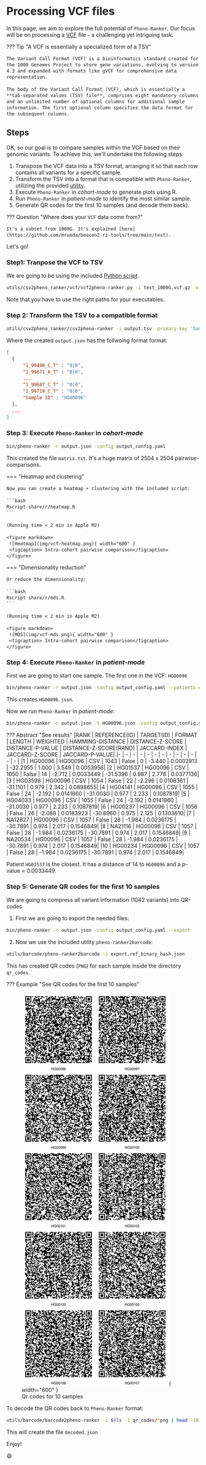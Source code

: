 # Processing VCF files

In this page, we aim to explore the full potential of `Pheno-Ranker`. Our focus will be on processing a [VCF](https://en.wikipedia.org/wiki/Variant_Call_Format) file - a challenging yet intriguing task.

??? Tip "A VCF is essentially a specialized form of a TSV"

    The Variant Call Format (VCF) is a bioinformatics standard created for the 1000 Genomes Project to store gene variations, evolving to version 4.3 and expanded with formats like gVCF for comprehensive data representation.
 
    The body of the Variant Call Format (VCF), which is essentially a **tab-separated values (TSV) file**, comprises eight mandatory columns and an unlimited number of optional columns for additional sample information. The first optional column specifies the data format for the subsequent columns.

## Steps

OK, so our goal is to compare samples within the VCF based on their genomic variants. To achieve this, we'll undertake the following steps:

1. Transpose the VCF data into a TSV format, arranging it so that each row contains all variants for a specific sample.
2. Transform the TSV into a format that is compatible with `Pheno-Ranker`, utilizing the provided [utility](csv-import.md).
3. Execute `Pheno-Ranker` in _cohort-mode_ to generate plots using R.
4. Run `Pheno-Ranker` in _patient-mode_ to identify the most similar sample.
5. Generate QR codes for the first 10 samples (and decode them back).

??? Question "Where does your `VCF` data come from?"

    It's a subset from 1000G. It's explained [here](https://github.com/mrueda/beacon2-ri-tools/tree/main/test).

Let's go!

### Step1: Tranpose the VCF to TSV

We are going to be using the included [Python script](https://github.com/CNAG-Biomedical-Informatics/pheno-ranker/blob/main/utils/csv2pheno_ranker/vcf/vcf2pheno-ranker.py)

```bash
utils/csv2pheno_ranker/vcf/vcf2pheno-ranker.py -i test_1000G.vcf.gz -o output.tsv
```

Note that you have to use the right paths for your executables.

### Step 2: Transform the TSV to a compatible format

```bash
utils/csv2pheno_ranker/csv2pheno-ranker -i output.tsv -primary-key 'Sample ID'
```

Where the created `output.json` has the follwoing format format:

```json
[
  {
      "1_99490_C_T" : "0|0",
      "1_99671_A_T" : "0|0",
      ...
      "1_99687_C_T" : "0|0",
      "1_99719_C_T" : "0|0",
      "Sample ID" : "HG00096"
  },
  ...
]


```

### Step 3: Execute `Pheno-Ranker` in _cohort-mode_

```bash
bin/pheno-ranker -r output.json -config output_config.yaml
```

This created the file `matrix.txt`. It's a huge matrix of 2504 x 2504 pairwise-comparisons.

=== "Heatmap and clustering"

    Now you can create a heatmap + clustering with the included script:
    
    ```bash
    Rscript share/r/heatmap.R
    ```
    
    (Running time < 2 min in Apple M2)
    
    <figure markdown>
     ![Heatmap](img/vcf-heatmap.png){ width="600" }
     <figcaption> Intra-cohort pairwise comparison</figcaption>
    </figure>


=== "Dimensionality reduction"

    Or reduce the dimensionality:
    
    ```bash
    Rscript share/r/mds.R
    ```
    
    (Running time < 2 min in Apple M2)
    
    <figure markdown>
     ![MDS](img/vcf-mds.png){ width="600" }
     <figcaption> Intra-cohort pairwise comparison</figcaption>
    </figure>

### Step 4: Execute `Pheno-Ranker` in _patient-mode_

First we are going to start one sample. The first one in the VCF: `HG00096`

```bash
bin/pheno-ranker -r output.json -config output_config.yaml --patients-of-interest HG00096
```

This creates `HG00096.json`.

Now we run `Pheno-Ranker` in _patient-mode_:

```bash
bin/pheno-ranker -r output.json -t HG00096.json -config output_config.yaml 
```

??? Abstract "See results"
    |RANK | REFERENCE(ID) | TARGET(ID) | FORMAT | LENGTH | WEIGHTED | HAMMING-DISTANCE | DISTANCE-Z-SCORE | DISTANCE-P-VALUE | DISTANCE-Z-SCORE(RAND) | JACCARD-INDEX | JACCARD-Z-SCORE | JACCARD-P-VALUE|
    |- |    -    |    -    | -   |    -   |  -    |    - |    -    |      -       |      -   |    -    |    -    |     -    |
    |1 | HG00096 | HG00096 | CSV |   1043 | False |    0 |  -3.440 |    0.0002913 | -32.2955 |   1.000 |   3.549 |    0.0053956|
    |2 | HG01537 | HG00096 | CSV |   1050 | False |   14 |  -2.712 |    0.0033449 | -31.5396 |   0.987 |   2.778 |    0.0377136|
    |3 | HG03598 | HG00096 | CSV |   1054 | False |   22 |  -2.296 |    0.0108361 | -31.1101 |   0.979 |   2.342 |    0.0898655|
    |4 | HG04141 | HG00096 | CSV |   1055 | False |   24 |  -2.192 |    0.0141860 | -31.0030 |   0.977 |   2.233 |    0.1087819|
    |5 | HG04033 | HG00096 | CSV |   1055 | False |   24 |  -2.192 |    0.0141860 | -31.0030 |   0.977 |   2.233 |    0.1087819|
    |6 | HG00237 | HG00096 | CSV |   1056 | False |   26 |  -2.088 |    0.0183923 | -30.8960 |   0.975 |   2.125 |    0.1303610|
    |7 | NA12827 | HG00096 | CSV |   1057 | False |   28 |  -1.984 |    0.0236175 | -30.7891 |   0.974 |   2.017 |    0.1546849|
    |8 | NA21116 | HG00096 | CSV |   1057 | False |   28 |  -1.984 |    0.0236175 | -30.7891 |   0.974 |   2.017 |    0.1546849|
    |9 | NA20534 | HG00096 | CSV |   1057 | False |   28 |  -1.984 |    0.0236175 | -30.7891 |   0.974 |   2.017 |    0.1546849|
    |10 | HG00234 | HG00096 | CSV |   1057 | False |   28 |  -1.984 |    0.0236175 | -30.7891 |   0.974 |   2.017 |    0.1546849|

Patient `HG01537` is the closest. It has a distance of 14 to `HG00096` and a _p_-value = 0.0033449.

### Step 5: Generate QR codes for the first 10 samples

We are going to compress all variant information (1042 variants) into QR-codes

1. First we are going to export the needed files:

```bash
bin/pheno-ranker -r output.json -config output_config.yaml --export
```

2. Now we use the included utility `pheno-ranker2barcode`:

```bash
utils/barcode/pheno-ranker2barcode -i export.ref_binary_hash.json
```
This has created QR codes (`PNG`) for each sample inside the directory `qr_codes`.

??? Example "See QR codes for the first 10 samples"
    <figure markdown>
     ![QR](img/vcf-qr.png){ width="600" }
     <figcaption> Qr codes for 10 samples</figcaption>
    </figure>

To decode the QR codes back to `Pheno-Ranker` format:

```bash
utils/barcode/barcode2pheno-ranker -i $(ls -1 qr_codes/*png | head -10) -t export.glob_hash.json 

```
This will create the file `decoded.json`

Enjoy!

:smile:

